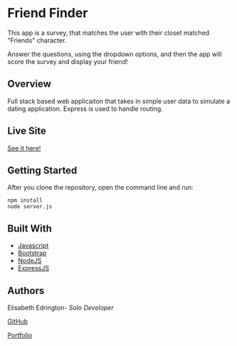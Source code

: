 # Friend Finder

This app is a survey, that matches the user with their closet matched "Friends" character.

Answer the questions, using the dropdown options, and then the app will score the survey and display your friend!

## Overview

Full stack based web applicaiton that takes in simple user data to simulate a dating application. Express is used to handle routing. 

## Live Site
[See it here!](https://desolate-dawn-37026.herokuapp.com/)

## Getting Started

After you clone the repository, open the command line and run: 

```
npm install
node server.js
```

## Built With

* [Javascript](https://www.javascript.com/)
* [Bootstrap](https://getbootstrap.com/docs/4.1/getting-started/introduction/)
* [NodeJS](https://nodejs.org/en/)
* [ExpressJS](https://expressjs.com/)



## Authors

Elisabeth Edrington- *Solo Developer* 

[GitHub](https://github.com/edringtondc)

[Portfolio](https://elisabethedrington.com)




